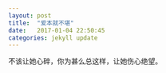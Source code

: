 ```yaml
---
layout: post
title:  "爱本就不堪"
date:   2017-01-04 22:50:45
categories: jekyll update
---
```


不该让她心碎，你为甚么总这样，让她伤心绝望。


